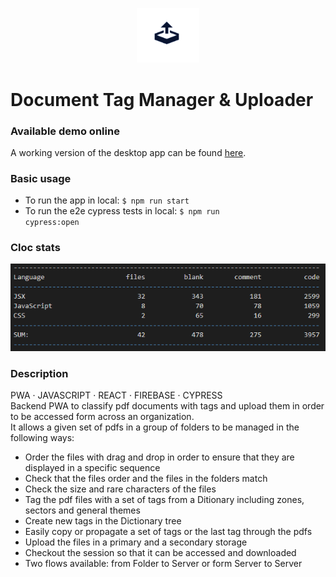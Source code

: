<p align="center">
<img src="https://github.com/c1b3rt00lk1t/press-uploader-prototype/blob/demo/images/uploader.png?raw=true" width="20%" height="20%" >
</p>

# Document Tag Manager & Uploader

### Available demo online

A working version of the desktop app can be found <a href="https://press-uploader-demo.web.app/" target="_blank">here</a>.

### Basic usage

- To run the app in local: <code>$ npm run start</code>
- To run the e2e cypress tests in local: <code>$ npm run cypress:open</code>

### Cloc stats

![cloc stats](https://github.com/c1b3rt00lk1t/press-uploader-prototype/blob/demo/images/cloc_stats.png?raw=true)

### Description

PWA · JAVASCRIPT · REACT · FIREBASE · CYPRESS  
Backend PWA to classify pdf documents with tags and upload them in order to be accessed form across an organization.  
It allows a given set of pdfs in a group of folders to be managed in the following ways:

- Order the files with drag and drop in order to ensure that they are displayed in a specific sequence
- Check that the files order and the files in the folders match
- Check the size and rare characters of the files
- Tag the pdf files with a set of tags from a Ditionary including zones, sectors and general themes
- Create new tags in the Dictionary tree
- Easily copy or propagate a set of tags or the last tag through the pdfs
- Upload the files in a primary and a secondary storage
- Checkout the session so that it can be accessed and downloaded
- Two flows available: from Folder to Server or form Server to Server
